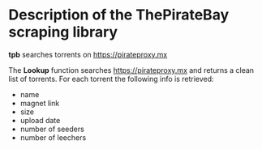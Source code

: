 # Description of the ThePirateBay scraping library

**tpb** searches torrents on https://pirateproxy.mx

The **Lookup** function searches https://pirateproxy.mx and returns a clean list of torrents. For each torrent the following info is retrieved:

* name
* magnet link
* size
* upload date
* number of seeders
* number of leechers
